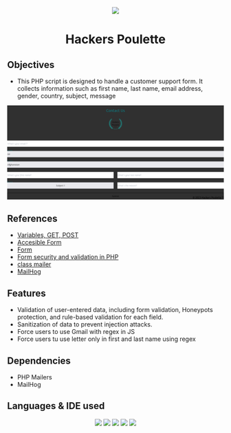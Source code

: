 <div align="center">
<img src="https://previews.123rf.com/images/julos/julos1607/julos160756262/60436713-fun-chicken.jpg" width="200">

# Hackers Poulette

</div>

## Objectives

- This PHP script is designed to handle a customer support form. It collects information such as first name, last name, email address, gender, country, subject, message

![Form contact](https://github.com/Valentin-Lefort/hackers-poulette/blob/main/assets/src/img/Screen-design.png "Form Contact")

## References

- [Variables, GET, POST](https://www.php.net/manual/fr/language.variables.external.php)
- [Accesible Form](https://formspree.io/blog/accessible-forms/)
- [Form](https://www.php.net/manual/fr/tutorial.forms.php)
- [Form security and validation in PHP](https://www.pierre-giraud.com/php-mysql-apprendre-coder-cours/securiser-valider-formulaire/)
- [class mailer](https://github.com/PHPMailer/PHPMailer)
- [MailHog](https://github.com/mailhog/MailHog)

## Features

- Validation of user-entered data, including form validation, Honeypots protection, and rule-based validation for each field.
- Sanitization of data to prevent injection attacks.
- Force users to use Gmail with regex in JS
- Force users tu use letter only in first and last name using regex

## Dependencies

- PHP Mailers
- MailHog

## Languages & IDE used

<div align="center">

<img src="https://user-images.githubusercontent.com/25181517/117447155-6a868a00-af3d-11eb-9cfe-245df15c9f3f.png" width="30"> <img src="https://user-images.githubusercontent.com/25181517/183570228-6a040b9f-3ddf-47a2-a201-743121dac664.png" width="30"> <img src="https://user-images.githubusercontent.com/25181517/192158954-f88b5814-d510-4564-b285-dff7d6400dad.png" width="30"> <img src="https://user-images.githubusercontent.com/25181517/202896760-337261ed-ee92-4979-84c4-d4b829c7355d.png" width=30> <img src="https://user-images.githubusercontent.com/25181517/192108891-d86b6220-e232-423a-bf5f-90903e6887c3.png" width=30>

</div>
